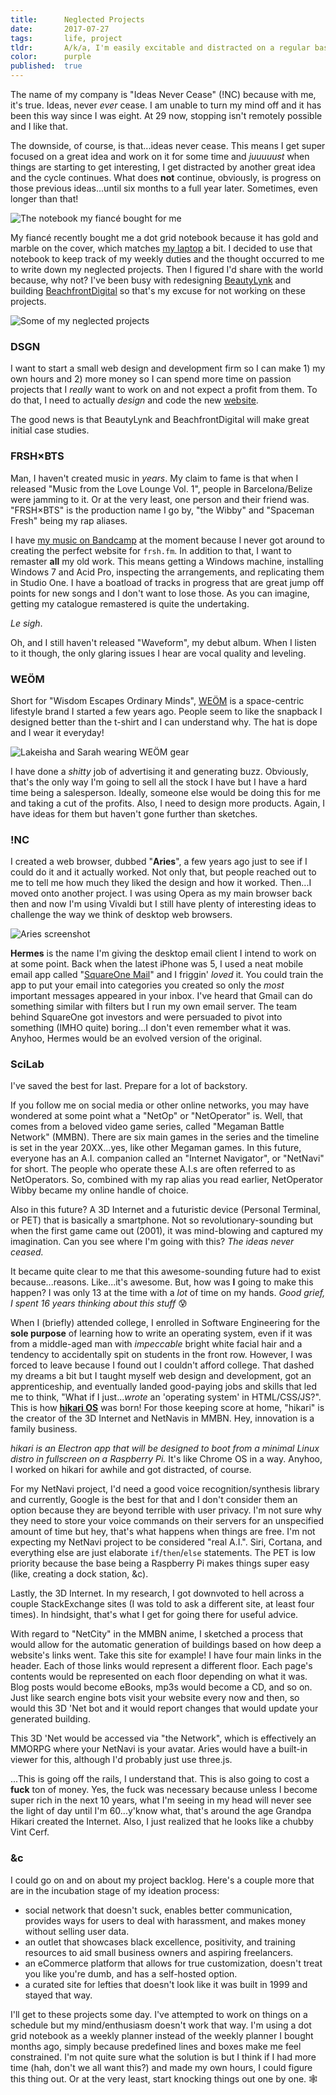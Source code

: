 ```yaml
---
title:      Neglected Projects
date:       2017-07-27
tags:       life, project
tldr:       A/k/a, I'm easily excitable and distracted on a regular basis.
color:      purple
published:  true
---
```


The name of my company is "Ideas Never Cease" (!NC) because with me, it's true. Ideas, never *ever* cease. I am unable to turn my mind off and it has been this way since I was eight. At 29 now, stopping isn't remotely possible and I like that.

The downside, of course, is that...ideas never cease. This means I get super focused on a great idea and work on it for some time and *juuuuust* when things are starting to get interesting, I get distracted by another great idea and the cycle continues. What does **not** continue, obviously, is progress on those previous ideas...until six months to a full year later. Sometimes, even longer than that!

![The notebook my fiancé bought for me](/assets/images/2017/neglected-projects-a.jpg)

My fiancé recently bought me a dot grid notebook because it has gold and marble on the cover, which matches [my laptop](/2017/macbook-pro-review "My 'MacBook Pro (Late 2016) review'") a bit. I decided to use that notebook to keep track of my weekly duties and the thought occurred to me to write down my neglected projects. Then I figured I'd share with the world because, why not? I've been busy with redesigning [BeautyLynk](https://beautylynk.com "Beauty, on your time") and building [BeachfrontDigital](https://beachfront.digital "Easy domain management") so that's my excuse for not working on these projects.

![Some of my neglected projects](/assets/images/2017/neglected-projects-b.jpg)



### DSGN
I want to start a small web design and development firm so I can make 1) my own hours and 2) more money so I can spend more time on passion projects that I *really* want to work on and not expect a profit from them. To do that, I need to actually *design* and code the new [website](https://dsgn.io "My design portfolio, revamp...soon? At some point though, definitely.").

The good news is that BeautyLynk and BeachfrontDigital will make great initial case studies.



### FRSH&times;BTS
Man, I haven't created music in *years*. My claim to fame is that when I released "Music from the Love Lounge Vol. 1", people in Barcelona/Belize were jamming to it. Or at the very least, one person and their friend was. "FRSH&times;BTS" is the production name I go by, "the Wibby" and "Spaceman Fresh" being my rap aliases.

I have [my music on Bandcamp](https://thewibby.bandcamp.com "the Wibby on Bandcamp") at the moment because I never got around to creating the perfect website for `frsh.fm`. In addition to that, I want to remaster **all** my old work. This means getting a Windows machine, installing Windows 7 and Acid Pro, inspecting the arrangements, and replicating them in Studio One. I have a boatload of tracks in progress that are great jump off points for new songs and I don't want to lose those. As you can imagine, getting my catalogue remastered is quite the undertaking.

*Le sigh*.

Oh, and I still haven't released "Waveform", my debut album. When I listen to it though, the only glaring issues I hear are vocal quality and leveling.



### WEÖM
Short for "Wisdom Escapes Ordinary Minds", [WEÖM](https://weom.space "Offical site of WEÖM") is a space-centric lifestyle brand I started a few years ago. People seem to like the snapback I designed better than the t-shirt and I can understand why. The hat is dope and I wear it everyday!

![Lakeisha and Sarah wearing WEÖM gear](/assets/images/2017/neglected-projects-c.jpg)

I have done a *shitty* job of advertising it and generating buzz. Obviously, that's the only way I'm going to sell all the stock I have but I have a hard time being a salesperson. Ideally, someone else would be doing this for me and taking a cut of the profits. Also, I need to design more products. Again, I have ideas for them but haven't gone further than sketches.



### !NC
I created a web browser, dubbed "**Aries**", a few years ago just to see if I could do it and it actually worked. Not only that, but people reached out to me to tell me how much they liked the design and how it worked. Then...I moved onto another project. I was using Opera as my main browser back then and now I'm using Vivaldi but I still have plenty of interesting ideas to challenge the way we think of desktop web browsers.

![Aries screenshot](/assets/images/2017/neglected-projects-d.png)

**Hermes** is the name I'm giving the desktop email client I intend to work on at some point. Back when the latest iPhone was 5, I used a neat mobile email app called "[SquareOne Mail](https://techcrunch.com/2014/03/05/squareone-for-iphone-organizes-your-email-gives-you-better-control-over-notifications "TechCrunch article about SquareOne Mail")" and I friggin' *loved* it. You could train the app to put your email into categories you created so only the *most* important messages appeared in your inbox. I've heard that Gmail can do something similar with filters but I run my own email server. The team behind SquareOne got investors and were persuaded to pivot into something (IMHO quite) boring...I don't even remember what it was. Anyhoo, Hermes would be an evolved version of the original.



### SciLab
I've saved the best for last. Prepare for a lot of backstory.

If you follow me on social media or other online networks, you may have wondered at some point what a "NetOp" or "NetOperator" is. Well, that comes from a beloved video game series, called "Megaman Battle Network" (MMBN). There are six main games in the series and the timeline is set in the year 20XX...yes, like other Megaman games. In this future, everyone has an A.I. companion called an "Internet Navigator", or "NetNavi" for short. The people who operate these A.I.s are often referred to as NetOperators. So, combined with my rap alias you read earlier, NetOperator Wibby became my online handle of choice.

Also in this future? A 3D Internet and a futuristic device (Personal Terminal, or PET) that is basically a smartphone. Not so revolutionary-sounding but when the first game came out (2001), it was mind-blowing and captured my imagination. Can you see where I'm going with this? *The ideas never ceased.*

It became quite clear to me that this awesome-sounding future had to exist because...reasons. Like...it's awesome. But, how was **I** going to make this happen? I was only 13 at the time with a *lot* of time on my hands. *Good grief, I spent 16 years thinking about this stuff* 😰

When I (briefly) attended college, I enrolled in Software Engineering for the **sole purpose** of learning how to write an operating system, even if it was from a middle-aged man with *impeccable* bright white facial hair and a tendency to accidentally spit on students in the front row. However, I was forced to leave because I found out I couldn't afford college. That dashed my dreams a bit but I taught myself web design and development, got an apprenticeship, and eventually landed good-paying jobs and skills that led me to think, "What if I just...*wrote* an 'operating system' in HTML/CSS/JS?". This is how **[hikari OS](https://hikar.io "hikari OS website")** was born! For those keeping score at home, "hikari" is the creator of the 3D Internet and NetNavis in MMBN. Hey, innovation is a family business.

*hikari is an Electron app that will be designed to boot from a minimal Linux distro in fullscreen on a Raspberry Pi.* It's like Chrome OS in a way. Anyhoo, I worked on hikari for awhile and got distracted, of course.

For my NetNavi project, I'd need a good voice recognition/synthesis library and currently, Google is the best for that and I don't consider them an option because they are beyond terrible with user privacy. I'm not sure why they need to store your voice commands on their servers for an unspecified amount of time but hey, that's what happens when things are free. I'm not expecting my NetNavi project to be considered "real A.I.". Siri, Cortana, and everything else are just elaborate `if`/`then`/`else` statements. The PET is low priority because the base being a Raspberry Pi makes things super easy (like, creating a dock station, &c).

Lastly, the 3D Internet. In my research, I got downvoted to hell across a couple StackExchange sites (I was told to ask a different site, at least four times). In hindsight, that's what I get for going there for useful advice.

With regard to "NetCity" in the MMBN anime, I sketched a process that would allow for the automatic generation of buildings based on how deep a website's links went. Take this site for example! I have four main links in the header. Each of those links would represent a different floor. Each page's contents would be represented on each floor depending on what it was. Blog posts would become eBooks, mp3s would become a CD, and so on. Just like search engine bots visit your website every now and then, so would this 3D 'Net bot and it would report changes that would update your generated building.

This 3D 'Net would be accessed via "the Network", which is effectively an MMORPG where your NetNavi is your avatar. Aries would have a built-in viewer for this, although I'd probably just use three.js.

...This is going off the rails, I understand that. This is also going to cost a **fuck** ton of money. Yes, the fuck was necessary because unless I become super rich in the next 10 years, what I'm seeing in my head will never see the light of day until I'm 60...y'know what, that's around the age Grandpa Hikari created the Internet. Also, I just realized that he looks like a chubby Vint Cerf.



### &c
I could go on and on about my project backlog. Here's a couple more that are in the incubation stage of my ideation process:

- social network that doesn't suck, enables better communication, provides ways for users to deal with harassment, and makes money without selling user data.
- an outlet that showcases black excellence, positivity, and training resources to aid small business owners and aspiring freelancers.
- an eCommerce platform that allows for true customization, doesn't treat you like you're dumb, and has a self-hosted option.
- a curated site for lefties that doesn't look like it was built in 1999 and stayed that way.

I'll get to these projects some day. I've attempted to work on things on a schedule but my mind/enthusiasm doesn't work that way. I'm using a dot grid notebook as a weekly planner instead of the weekly planner I bought months ago, simply because predefined lines and boxes make me feel constrained. I'm not quite sure what the solution is but I think if I had more time (hah, don't we all want this?) and made my own hours, I could figure this thing out. Or at the very least, start knocking things out one by one. 🕸
